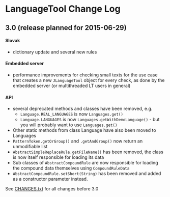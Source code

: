 # LanguageTool Change Log

## 3.0 (release planned for 2015-06-29)

#### Slovak
  * dictionary update and several new rules

#### Embedded server
  * performance improvements for checking small texts
    for the use case that creates a new `JLanguageTool` object
    for every check, as done by the embedded server (or multithreaded
    LT users in general)

#### API
  * several deprecated methods and classes have been removed, e.g.
    * `Language.REAL_LANGUAGES` is now `Languages.get()`
    * `Language.LANGUAGES` is now `Languages.getWithDemoLanguage()` - but you will probably
       want to use `Languages.get()`
  * Other static methods from class Language have also been moved to Languages
  * `PatternToken.getOrGroup()` and `.getAndGroup()` now return an unmodifiable list
  * `AbstractSimpleReplaceRule.getFileName()` has been removed, the class is
    now itself responsible for loading its data
  * Sub classes of `AbstractCompoundRule` are now responsible for loading the
    compound data themselves using `CompoundRuleData`
  * `AbstractCompoundRule.setShort(String)` has been removed and added as
    a constructor parameter instead.

See [CHANGES.txt](https://github.com/languagetool-org/languagetool/blob/master/languagetool-standalone/CHANGES.txt) for all changes before 3.0
